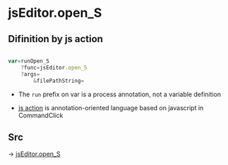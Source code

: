 # jsEditor.open_S

## Difinition by js action

```js.js

var=runOpen_S
	?func=jsEditor.open_S
	?args=
		&filePathString=
```

- The `run` prefix on var is a process annotation, not a variable definition

- [js action](#) is annotation-oriented language based on javascript in CommandClick

## Src

-> [jsEditor.open_S](https://github.com/puutaro/CommandClick/blob/master/app/src/main/java/com/puutaro/commandclick/fragment_lib/terminal_fragment/js_interface/edit/JsEditor.kt#L13)


